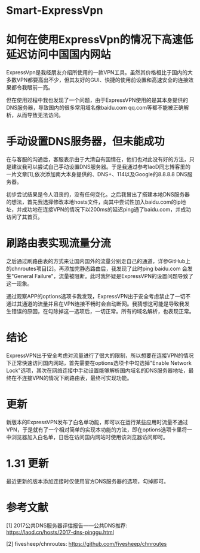 # Smart-ExpressVpn

# 如何在使用ExpressVpn的情况下高速低延迟访问中国国内网站

ExpressVpn是我经朋友介绍所使用的一款VPN工具。虽然其价格相比于国内的大多数VPN都要高出不少，但其友好的GUI、快捷的使用前设置和高速安全的连接效果都令我眼前一亮。

但在使用过程中我也发现了一个问题，由于ExpressVPN使用的是其本身提供的DNS服务器，导致国内的很多常用域名像baidu.com qq.com等都不能被正确解析，从而导致无法访问。

# 手动设置DNS服务器，但未能成功

在与客服的沟通后，客服表示由于大清自有国情在，他们也对此没有好的方法，只是建议我可以尝试自己手动设置DNS服务器。于是我通过参考laoD同志博客里的一片文章[1],依次添加南大本身提供的、DNS+、114以及Google的8.8.8.8 DNS服务器。

初步尝试结果是令人沮丧的，没有任何变化。之后我冒出了搭建本地DNS服务器的想法，首先我选择修改本地hosts文件，向其中尝试性加入baidu.com的ip地址，并成功地在连接VPN的情况下以200ms的延迟ping通了baidu.com，并成功访问了其首页。

# 刷路由表实现流量分流

之后通过刷路由表的方式来让国内国外的流量分别走自己的通道，详参GitHub上的chnroutes项目[2]。再添加完静态路由后，我发现了此时ping baidu.com 会发生"General Failure"，流量被阻断。此时我怀疑是ExpressVPN的设置问题导致了这一现象。

通过观察APP的options选项卡我发现，ExpressVPN出于安全考虑禁止了一切不通过其通道的流量并且在VPN连接不畅时会自动断网。我猜想这可能是导致我发生错误的原因，在勾除掉这一选项后，一切正常。所有的域名解析，也表现正常。

# 结论

ExpressVPN出于安全考虑对流量进行了很大的限制，所以想要在连接VPN的情况下正常快速访问国内网站，首先需要在options选项卡中勾选掉"Enable Network Lock"选项，其次在网络连接中手动设置能够解析国内域名的DNS服务器地址，最终在不连接VPN的情况下刷路由表，最终可实现功能。

# 更新

新版本的ExpressVPN发布了白名单功能，即可以在运行某些应用时流量不通过VPN，于是就有了一个相对简单的实现本功能的方法，即在options选项卡里将一中浏览器加入白名单，日后在访问国内网站时使用该浏览器访问即可。

# 1.31 更新

最近更新的版本添加连接时仅使用官方DNS服务器的选项，勾掉即可。

# 参考文献

[1] 2017公共DNS服务器评估报告——公共DNS推荐: https://laod.cn/hosts/2017-dns-pinggu.html 

[2] fivesheep/chnroutes: https://github.com/fivesheep/chnroutes 
